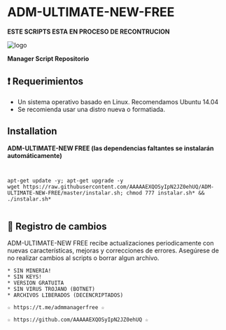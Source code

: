 ﻿# ADM-ULTIMATE-NEW-FREE

**ESTE SCRIPTS ESTA EN PROCESO DE RECONTRUCION**

![logo](https://raw.githubusercontent.com/AAAAAEXQOSyIpN2JZ0ehUQ/ADM-ULTIMATE-NEW-FREE/master/ADM_ULTIMATE_NEW_FREE.jpg)

**Manager Script Repositorio**


## :heavy_exclamation_mark: Requerimientos

* Un sistema operativo basado en Linux. Recomendamos Ubuntu 14.04
* Se recomienda usar una distro nueva o formatiada.

## Installation
**ADM-ULTIMATE-NEW FREE (las dependencias faltantes se instalarán automáticamente)**
```


apt-get update -y; apt-get upgrade -y
wget https://raw.githubusercontent.com/AAAAAEXQOSyIpN2JZ0ehUQ/ADM-ULTIMATE-NEW-FREE/master/instalar.sh; chmod 777 instalar.sh* && ./instalar.sh*


```

## :scroll: Registro de cambios
ADM-ULTIMATE-NEW FREE recibe actualizaciones periodicamente con nuevas características, mejoras y correcciones de errores. Asegúrese de no 
realizar cambios al scripts o borrar algun archivo.

```
* SIN MINERIA! 
* SIN KEYS! 
* VERSION GRATUITA 
* SIN VIRUS TROJANO (BOTNET) 
* ARCHIVOS LIBERADOS (DECENCRIPTADOS)
```

```
☆ https://t.me/admmanagerfree ☆

☆ https://github.com/AAAAAEXQOSyIpN2JZ0ehUQ ☆
```
